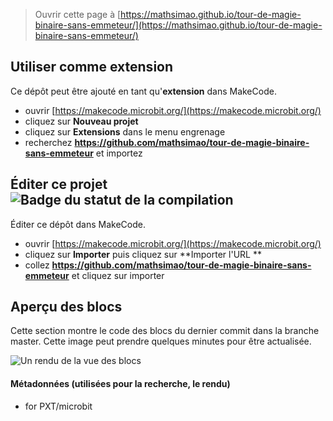 
> Ouvrir cette page à [https://mathsimao.github.io/tour-de-magie-binaire-sans-emmeteur/](https://mathsimao.github.io/tour-de-magie-binaire-sans-emmeteur/)

## Utiliser comme extension

Ce dépôt peut être ajouté en tant qu'**extension** dans MakeCode.

* ouvrir [https://makecode.microbit.org/](https://makecode.microbit.org/)
* cliquez sur **Nouveau projet**
* cliquez sur **Extensions** dans le menu engrenage
* recherchez **https://github.com/mathsimao/tour-de-magie-binaire-sans-emmeteur** et importez

## Éditer ce projet ![Badge du statut de la compilation](https://github.com/mathsimao/tour-de-magie-binaire-sans-emmeteur/workflows/MakeCode/badge.svg)

Éditer ce dépôt dans MakeCode.

* ouvrir [https://makecode.microbit.org/](https://makecode.microbit.org/)
* cliquez sur **Importer** puis cliquez sur **Importer l'URL **
* collez **https://github.com/mathsimao/tour-de-magie-binaire-sans-emmeteur** et cliquez sur importer

## Aperçu des blocs

Cette section montre le code des blocs du dernier commit dans la branche master.
Cette image peut prendre quelques minutes pour être actualisée.

![Un rendu de la vue des blocs](https://github.com/mathsimao/tour-de-magie-binaire-sans-emmeteur/raw/master/.github/makecode/blocks.png)

#### Métadonnées (utilisées pour la recherche, le rendu)

* for PXT/microbit
<script src="https://makecode.com/gh-pages-embed.js"></script><script>makeCodeRender("{{ site.makecode.home_url }}", "{{ site.github.owner_name }}/{{ site.github.repository_name }}");</script>
